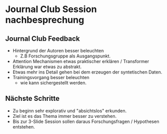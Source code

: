 # Journal Club Session nachbesprechung

## Journal Club Feedback

- Hintergrund der Autoren besser beleuchten
  - Z.B Forschungsgruppe als Ausgangspunkt.
- Attention Mechanismen etwas praktischer erklären / Transformer Erklärung war
  etwas zu abstrakt.
- Etwas mehr ins Detail gehen bei dem erzeugen der syntetischen Daten.
- Trainingsvorgang besser beleuchten
  - wie kann sichergestellt werden.

## Nächste Schritte

- Zu beginn sehr explorativ und "absichtslos" erkunden.
- Ziel ist es das Thema immer besser zu verstehen.
- Bis zur 3-Slide Session sollen daraus Forschungsfragen / Hypothesen entstehen.
